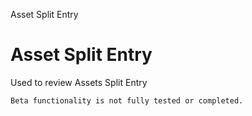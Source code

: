 
Asset Split Entry
# Asset Split Entry


Used to review Assets Split Entry 

```
Beta functionality is not fully tested or completed.
```